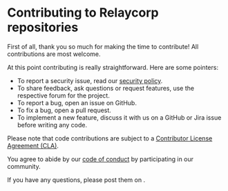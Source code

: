 # Contributing to Relaycorp repositories

First of all, thank you so much for making the time to contribute! All contributions are most welcome.

At this point contributing is really straightforward. Here are some pointers:

- To report a security issue, read our [security policy](https://github.com/relaycorp/.github/blob/master/SECURITY.md).
- To share feedback, ask questions or request features, use the respective forum for the project.
- To report a bug, open an issue on GitHub.
- To fix a bug, open a pull request.
- To implement a new feature, discuss it with us on a GitHub or Jira issue before writing any code.

Please note that code contributions are subject to a [Contributor License Agreement (CLA)](https://relaycorp.tech/cla/).

You agree to abide by our [code of conduct](CODE_OF_CONDUCT.md) by participating in our community.

If you have any questions, please post them on .

